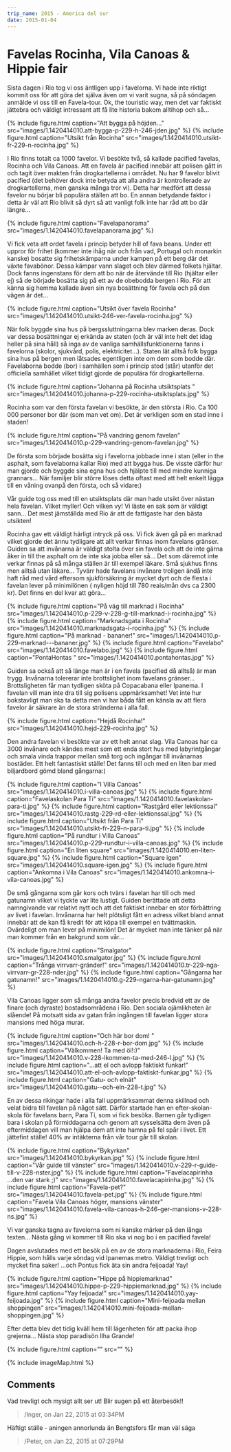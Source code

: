 ```yaml
---
trip_name: 2015 - America del sur
date: 2015-01-04
---
```


# Favelas Rocinha, Vila Canoas & Hippie fair

Sista dagen i Rio tog vi oss äntligen upp i favelorna. Vi hade inte riktigt kommit oss för att göra det själva även om vi varit sugna, så på söndagen anmälde vi oss till en Favela-tour. Ok, the touristic way, men det var faktiskt jättebra och väldigt intressant att få lite historia bakom alltihop och så...

{% include figure.html caption="Att bygga på höjden..." src="images/1.1420414010.att-bygga-p-229-h-246-jden.jpg" %}
{% include figure.html caption="Utsikt från Rocinha" src="images/1.1420414010.utsikt-fr-229-n-rocinha.jpg" %}

I Rio finns totalt ca 1000 favelor. Vi besökte två, så kallade pacified favelas, Rocinha och Vila Canoas. Att en favela är pacified innebär att polisen gått in och tagit över makten från drogkartellerna i området. Nu har 9 favelor blivit pacified (det behöver dock inte betyda att alla andra är kontrollerade av drogkartellerna, men ganska många tror vi). Detta har medfört att dessa favelor nu börjar bli populära ställen att bo. En annan betydande faktor i detta är väl att Rio blivit så dyrt så att vanligt folk inte har råd att bo där längre...

{% include figure.html caption="Favelapanorama" src="images/1.1420414010.favelapanorama.jpg" %}

Vi fick veta att ordet favela i princip betyder hill of fava beans. Under ett uppror för frihet (kommer inte ihåg när och från vad, Portugal och monarkin kanske) bosatte sig frihetskämparna under kampen på ett berg där det växte favabönor. Dessa kämpar vann slaget och blev därmed folkets hjältar. Dock fanns ingenstans för dem att bo när de återvände till Rio (hjältar eller ej) så de började bosätta sig på ett av de obebodda bergen i Rio. För att känna sig hemma kallade även sin nya bosättning för favela och på den vägen är det...

{% include figure.html caption="Utsikt över favela Rocinha" src="images/1.1420414010.utsikt-246-ver-favela-rocinha.jpg" %}

När folk byggde sina hus på bergssluttningarna blev marken deras. Dock var dessa bosättningar ej erkända av staten (och är väl inte helt det idag heller på sina håll) så inga av de vanliga samhällsfunktionerna fanns i favelorna (skolor, sjukvård, polis, elektricitet...). Staten lät alltså folk bygga sina hus på bergen men låtsades egentligen inte om dem som bodde där. Favelaborna bodde (bor) i samhällen som i princip stod (står) utanför det officiella samhället vilket tidigt gjorde de populära för drogkartellerna.

{% include figure.html caption="Johanna på Rocinha utsiktsplats " src="images/1.1420414010.johanna-p-229-rocinha-utsiktsplats.jpg" %}

Rocinha som var den första favelan vi besökte, är den största i Rio. Ca 100 000 personer bor där (som man vet om). Det är verkligen som en stad inne i staden!

{% include figure.html caption="På vandring genom favelan" src="images/1.1420414010.p-229-vandring-genom-favelan.jpg" %}

De första som började bosätta sig i favelorna jobbade inne i stan (eller in the asphalt, som favelaborna kallar Rio) med att bygga hus. De visste därför hur man gjorde och byggde sina egna hus och hjälpte till med mindre kunniga grannars... När familjer blir större löses detta oftast med att helt enkelt lägga till en våning ovanpå den första, och så vidare:)

Vår guide tog oss med till en utsiktsplats där man hade utsikt över nästan hela favelan. Vilket myller! Och vilken vy! Vi läste en sak som är väldigt sann... Det mest jämställda med Rio är att de fattigaste har den bästa utsikten!

Rocinha gav ett väldigt härligt intryck på oss. Vi fick även gå på en marknad vilket gjorde det ännu tydligare att allt verkar finnas inom favelans gränser. Guiden sa att invånarna är väldigt stolta över sin favela och att de inte gärna åker in till the asphalt om de inte ska jobba eller så... Det som däremot inte verkar finnas på så många ställen är till exempel läkare. Små sjukhus finns men alltså utan läkare... Tyvärr hade favelans invånare troligen ändå inte haft råd med vård eftersom sjukförsäkring är mycket dyrt och de flesta i favelan lever på minimilönen ( nyligen höjd till 780 reais/mån dvs ca 2300 kr). Det finns en del kvar att göra...

{% include figure.html caption="På väg till marknad i Rocinha" src="images/1.1420414010.p-229-v-228-g-till-marknad-i-rocinha.jpg" %}
{% include figure.html caption="Marknadsgata i Rocinha" src="images/1.1420414010.marknadsgata-i-rocinha.jpg" %}
{% include figure.html caption="På marknad - bananer!" src="images/1.1420414010.p-229-marknad---bananer.jpg" %}
{% include figure.html caption="Favelabo" src="images/1.1420414010.favelabo.jpg" %}
{% include figure.html caption="PontaHontas " src="images/1.1420414010.pontahontas.jpg" %}

Guiden sa också att så länge man är i en favela (pacified då alltså) är man trygg. Invånarna tolererar inte brottslighet inom favelans gränser... Brottsligheten får man tydligen sköta på Copacabana eller Ipanema. I favelan vill man inte dra till sig polisens uppmärksamhet! Vet inte hur bokstavligt man ska ta detta men vi har båda fått en känsla av att flera favelor är säkrare än de stora stränderna i alla fall.

{% include figure.html caption="Hejdå Rocinha!" src="images/1.1420414010.hejd-229-rocinha.jpg" %}

Den andra favelan vi besökte var av ett helt annat slag. Vila Canoas har ca 3000 invånare och kändes mest som ett enda stort hus med labyrintgångar och smala vinda trappor mellan små torg och ingångar till invånarnas bostäder. Ett helt fantastiskt ställe! Det fanns till och med en liten bar med biljardbord gömd bland gångarna:)

{% include figure.html caption="I Villa Canoas" src="images/1.1420414010.i-villa-canoas.jpg" %}
{% include figure.html caption="Favelaskolan Para Ti" src="images/1.1420414010.favelaskolan-para-ti.jpg" %}
{% include figure.html caption="Rastgård eller lektionssal" src="images/1.1420414010.rastg-229-rd-eller-lektionssal.jpg" %}
{% include figure.html caption="Utsikt från Para Ti" src="images/1.1420414010.utsikt-fr-229-n-para-ti.jpg" %}
{% include figure.html caption="På rundtur i Villa Canoas" src="images/1.1420414010.p-229-rundtur-i-villa-canoas.jpg" %}
{% include figure.html caption="En liten square" src="images/1.1420414010.en-liten-square.jpg" %}
{% include figure.html caption="Square igen" src="images/1.1420414010.square-igen.jpg" %}
{% include figure.html caption="Ankomna i Vila Canoas" src="images/1.1420414010.ankomna-i-vila-canoas.jpg" %}

De små gångarna som går kors och tvärs i favelan har till och med gatunamn vilket vi tyckte var lite lustigt. Guiden berättade att detta namngivande var relativt nytt och att det faktiskt innebar en stor förbättring av livet i favelan. Invånarna har helt plötsligt fått en adress vilket bland annat innebär att de kan få kredit för att köpa till exempel en tvättmaskin. Ovärdeligt om man lever på minimilön! Det är mycket man inte tänker på när man kommer från en bakgrund som vår...

{% include figure.html caption="Smalgator" src="images/1.1420414010.smalgator.jpg" %}
{% include figure.html caption="Trånga virrvarr-gränder!" src="images/1.1420414010.tr-229-nga-virrvarr-gr-228-nder.jpg" %}
{% include figure.html caption="Gångarna har gatunamn!" src="images/1.1420414010.g-229-ngarna-har-gatunamn.jpg" %}

Vila Canoas ligger som så många andra favelor precis bredvid ett av de finare (och dyraste) bostadsområdena i Rio. Den sociala ojämlikheten är slående! På motsatt sida av gatan från ingången till favelan ligger stora mansions med höga murar.

{% include figure.html caption="Och här bor dom! " src="images/1.1420414010.och-h-228-r-bor-dom.jpg" %}
{% include figure.html caption="Välkommen! Ta med öl!:)" src="images/1.1420414010.v-228-lkommen-ta-med-246-l.jpg" %}
{% include figure.html caption="...att el och avlopp faktiskt funkar!" src="images/1.1420414010.att-el-och-avlopp-faktiskt-funkar.jpg" %}
{% include figure.html caption="Gatu- och elnät" src="images/1.1420414010.gatu--och-eln-228-t.jpg" %}

En av dessa rikingar hade i alla fall uppmärksammat denna skillnad och velat bidra till favelan på något sätt. Därför startade han en efter-skolan-skola för favelans barn, Para Tí, som vi fick besöka. Barnen går tydligen bara i skolan på förmiddagarna och genom att sysselsätta dem även på eftermiddagen vill man hjälpa dem att inte hamna på fel spår i livet. Ett jättefint ställe! 40% av intäkterna från vår tour går till skolan.

{% include figure.html caption="Bykyrkan" src="images/1.1420414010.bykyrkan.jpg" %}
{% include figure.html caption="Vår guide till vänster" src="images/1.1420414010.v-229-r-guide-till-v-228-nster.jpg" %}
{% include figure.html caption="Favelacapirinha ...den var stark ;)" src="images/1.1420414010.favelacapirinha.jpg" %}
{% include figure.html caption="Favela-pet?" src="images/1.1420414010.favela-pet.jpg" %}
{% include figure.html caption="Favela Vila Canoas höger, mansions vänster" src="images/1.1420414010.favela-vila-canoas-h-246-ger-mansions-v-228-ns.jpg" %}

Vi var ganska tagna av favelorna som ni kanske märker på den långa texten... Nästa gång vi kommer till Rio ska vi nog bo i en pacified favela!

Dagen avslutades med ett besök på en av de stora marknaderna i Rio, Feira Hippie, som hålls varje söndag vid Ipanemas metro. Väldigt trevligt och mycket fina saker! ...och Pontus fick äta sin andra feijoada! Yay!

{% include figure.html caption="Hippe på hippiemarknad" src="images/1.1420414010.hippe-p-229-hippiemarknad.jpg" %}
{% include figure.html caption="Yay feijoada!" src="images/1.1420414010.yay-feijoada.jpg" %}
{% include figure.html caption="Mini-feijoada mellan shoppingen" src="images/1.1420414010.mini-feijoada-mellan-shoppingen.jpg" %}

Efter detta blev det tidig kväll hem till lägenheten för att packa ihop grejerna... Nästa stop paradisön Ilha Grande!

{% include figure.html caption="" src="" %}

{% include imageMap.html %}

## Comments

Vad trevligt och mysigt allt ser ut! Blir sugen på ett återbesök!!
> /Inger, on Jan 22, 2015 at 03:34PM

Häftigt ställe - aningen annorlunda än Bengtsfors får man väl säga
> /Peter, on Jan 22, 2015 at 07:29PM
